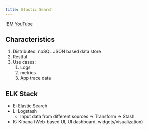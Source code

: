 ```yaml
---
title: Elastic Search
---
```


[IBM YouTube](https://youtu.be/ZP0NmfyfsoM)

## Characteristics

1. Distributed, noSQL JSON based data store
2. Restful
3. Use cases:
   1. Logs
   2. metrics
   3. App trace data

## ELK Stack

- E: Elastic Search
- L: Logstash
  - Input data from different sources -> Transform -> Stash
- K: Kibana (Web-based UI, UI dashboard, widgets/visualization)


